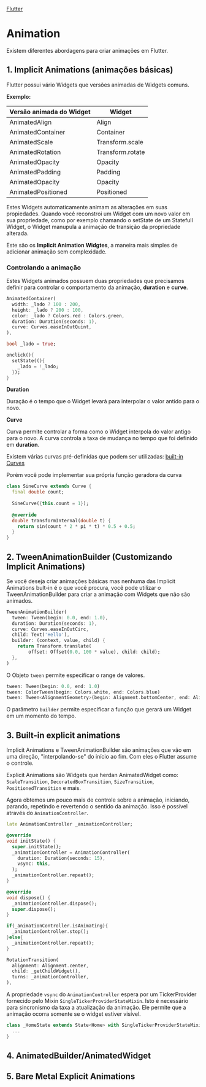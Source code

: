 [Flutter](https://github.com/leofds/flutter-class/blob/master/flutter/README.md)

# Animation

Existem diferentes abordagens para criar animações em Flutter.

## 1. Implicit Animations (animações básicas)

Flutter possui vário Widgets que versões animadas de Widgets comuns.

**Exemplo:**

| Versão animada do Widget | Widget |
|---|---|
| AnimatedAlign | Align |
| AnimatedContainer | Container |
| AnimatedScale | Transform.scale |
| AnimatedRotation | Transform.rotate |
| AnimatedOpacity | Opacity |
| AnimatedPadding | Padding |
| AnimatedOpacity | Opacity |
| AnimatedPositioned | Positioned |

Estes Widgets automaticamente animam as alterações em suas propiedades. Quando você reconstroi um Widget com um novo valor em sua propriedade, como por exemplo chamando o setState de um Statefull Widget, o Widget manupula a animação de transição da propriedade alterada.

Este são os **Implicit Animation Widgtes**, a maneira mais simples de adicionar animação sem complexidade.

### Controlando a animação

Estes Widgets animados possuem duas propriedades que precisamos definir para controlar o comportamento da animação, **duration** e **curve**.

```dart
AnimatedContainer(
  width: _lado ? 100 : 200,
  height: _lado ? 200 : 100,
  color: _lado ? Colors.red : Colors.green,
  duration: Duration(seconds: 1),
  curve: Curves.easeInOutQuint,
),
```

```dart
bool _lado = true;

onclick(){
  setState((){
    _lado = !_lado;
  });
}
```

**Duration**

Duração é o tempo que o Widget levará para interpolar o valor antido para o novo.

**Curve**

Curva permite controlar a forma como o Widget interpola do valor antigo para o novo. A curva controla a taxa de mudança no tempo que foi definido em **duration**.

Existem várias curvas pré-definidas que podem ser utilizadas: [built-in Curves](https://api.flutter.dev/flutter/animation/Curves-class.html)

Porém você pode implementar sua própria função geradora da curva

```dart
class SineCurve extends Curve {
  final double count;
 
  SineCurve({this.count = 1});
 
  @override
  double transformInternal(double t) {
    return sin(count * 2 * pi * t) * 0.5 + 0.5;
  }
}
```

## 2. TweenAnimationBuilder (Customizando Implicit Animations)

Se você deseja criar animações básicas mas nenhuma das Implicit Animations bult-in é o que você procura, você pode utilizar o TweenAnimationBuilder para criar a animação com Widgets que não são animados.

```dart
TweenAnimationBuilder(
  tween: Tween(begin: 0.0, end: 1.0),
  duration: Duration(seconds: 1),
  curve: Curves.easeInOutCirc,
  child: Text('Hello'),
  builder: (context, value, child) {
    return Transform.translate(
        offset: Offset(0.0, 100 * value), child: child);
  },
)
```

O Objeto `tween` permite especificar o range de valores.

```dart
tween: Tween(begin: 0.0, end: 1.0)
tween: ColorTween(begin: Colors.white, end: Colors.blue)
tween: Tween<AlignmentGeometry>(begin: Alignment.bottomCenter, end: Alignment.topCenter)
```

O parâmetro `builder` permite especificar a função que gerará um Widget em um momento do tempo.

## 3. Built-in explicit animations

Implicit Animations e TweenAnimationBuilder são animações que vão em uma direção, "interpolando-se" do início ao fim. Com eles o Flutter assume o controle.

Explicit Animations são Widgets que herdan AnimatedWidget como: `ScaleTransition`, `DecoratedBoxTransition`, `SizeTransition`, `PositionedTransition` e mais.

Agora obtemos um pouco mais de controle sobre a animação, iniciando, parando, repetindo e revertendo o sentido da animação. Isso é possível através do `AnimationController`.

```dart
late AnimationController _animationController;

@override
void initState() {
  super.initState();
  _animationController = AnimationController(
    duration: Duration(seconds: 15),
    vsync: this,
  );
  _animationController.repeat();
}

@override
void dispose() {
  _animationController.dispose();
  super.dispose();
}
```

```dart
if(_animationController.isAnimating){
  _animationController.stop();
}else{
  _animationController.repeat();
}
```

```dart
RotationTransition(
  alignment: Alignment.center,
  child: _getChildWidget(),
  turns: _animationController,
),
```

A propriedade `vsync` do  `AnimationController` espera por um TickerProvider fornecido pelo Mixin `SingleTickerProviderStateMixin`. Isto é necessário para sincronismo da taxa a atualização da animação. Ele permite que a animação ocorra somente se o widget estiver visível.

```dart
class _HomeState extends State<Home> with SingleTickerProviderStateMixin {
  ...
}
```

## 4. AnimatedBuilder/AnimatedWidget

## 5. Bare Metal Explicit Animations

